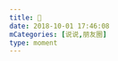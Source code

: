 ```yaml
---
title: 🥥
date: 2018-10-01 17:46:08
mCategories: [说说,朋友圈]
type: moment
---
```


<div id="pics-20181001174608"></div>

<script>
var data = [
    {"link": "2018-10-01_000000.jpeg", "type": "shuoshuo"},
    {"link": "2018-10-01_000001.jpeg", "type": "shuoshuo"}
];
picsRender(data, "pics-20181001174608");
</script>
